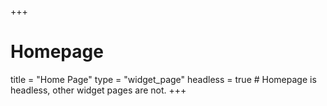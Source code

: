 +++
# Homepage
title = "Home Page"
type = "widget_page"
headless = true  # Homepage is headless, other widget pages are not.
+++
